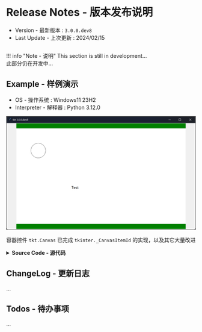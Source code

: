 # Release Notes - 版本发布说明

- Version - 最新版本 : `3.0.0.dev8`
- Last Update - 上次更新 : 2024/02/15

```

```

!!! info "Note - 说明"
This section is still in development...  
 此部分仍在开发中...

## Example - 样例演示

- OS - 操作系统 : Windows11 23H2
- Interpreter - 解释器 : Python 3.12.0

![png](example.png)

容器控件 `tkt.Canvas` 已完成 `tkinter._CanvasItemId` 的实现，以及其它大量改进

<details><summary><b>Source Code - 源代码</b></summary>

```python
import tkintertools_dev as tkt

root = tkt.Tk(title="tkt 3.0.0.dev8")
root.center()

canvas = tkt.Canvas(root, bg='green', free_anchor=True)
canvas.place(width=1152, height=720, x=640, y=360, anchor="center")

canvas_2 = tkt.Canvas(canvas, bg='white', free_anchor=True, keep_ratio="full")
canvas_2.place(width=1152, height=648, x=576, y=360, anchor="center")

canvas_2.create_text(400, 400, text="Test")
canvas_2.create_oval(100, 100, 200, 200)

root.mainloop()
```

</details>

## ChangeLog - 更新日志

...

## Todos - 待办事项

...
